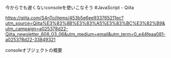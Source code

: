 今からでも遅くないconsoleを使いこなそう #JavaScript - Qiita

https://qiita.com/S4nTo/items/453b5e6ee933765211ec?utm_source=Qiita%E3%83%8B%E3%83%A5%E3%83%BC%E3%82%B9&utm_campaign=a025378d22-Qiita_newsletter_608_03_06&utm_medium=email&utm_term=0_e44feaa081-a025378d22-33849321

consoleオブジェクトの概要
